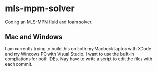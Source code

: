 # mls-mpm-solver
Coding an MLS-MPM fluid and foam solver.

## Mac and Windows
I am currently trying to build this on both my Macbook laptop with XCode and my Windows PC with Visual Studio. I want to use the built-in compliations for both IDEs. May have to write a script to edit the files with each commit. 
